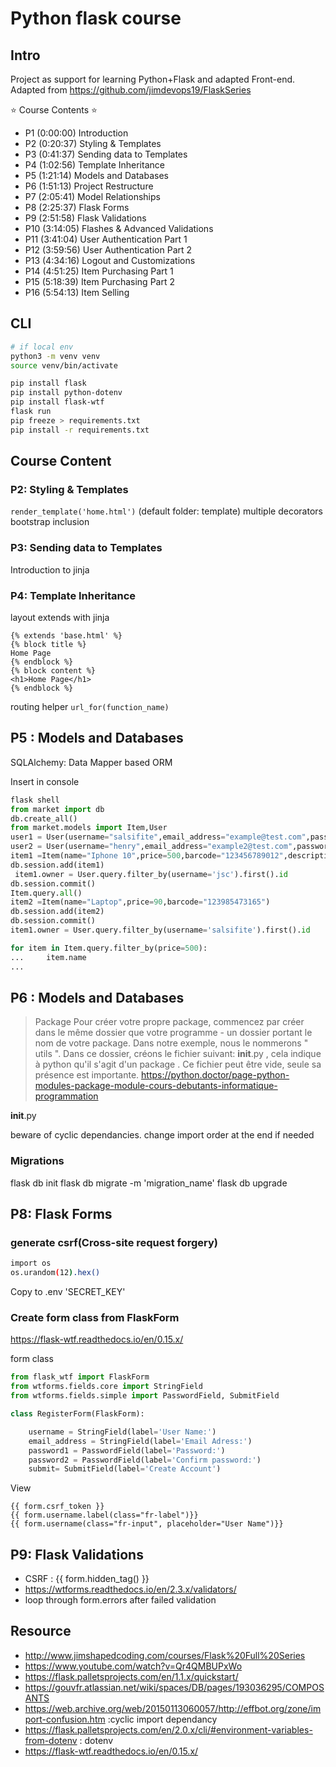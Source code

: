 # Python flask course

## Intro

Project as support for learning Python+Flask and adapted Front-end.  
Adapted from <https://github.com/jimdevops19/FlaskSeries>

⭐️ Course Contents ⭐️

- P1  (0:00:00) Introduction
- P2  (0:20:37) Styling & Templates
- P3  (0:41:37) Sending data to Templates
- P4  (1:02:56) Template Inheritance
- P5  (1:21:14) Models and Databases
- P6  (1:51:13) Project Restructure
- P7  (2:05:41) Model Relationships
- P8  (2:25:37) Flask Forms
- P9  (2:51:58) Flask Validations
- P10 (3:14:05) Flashes & Advanced Validations
- P11 (3:41:04) User Authentication Part 1
- P12 (3:59:56) User Authentication Part 2
- P13 (4:34:16) Logout and Customizations
- P14 (4:51:25) Item Purchasing Part 1
- P15 (5:18:39) Item Purchasing Part 2
- P16 (5:54:13) Item Selling

## CLI

```bash
# if local env 
python3 -m venv venv
source venv/bin/activate

pip install flask
pip install python-dotenv
pip install flask-wtf
flask run
pip freeze > requirements.txt
pip install -r requirements.txt

```

## Course Content

### P2: Styling & Templates

`render_template('home.html')` (default folder: template)
multiple decorators
bootstrap inclusion

### P3: Sending data to Templates

Introduction to jinja

### P4: Template Inheritance

layout extends with jinja

```jinja
{% extends 'base.html' %}
{% block title %}
Home Page
{% endblock %}
{% block content %}
<h1>Home Page</h1>
{% endblock %}
```

routing helper `url_for(function_name)`

## P5 : Models and Databases

SQLAlchemy: Data Mapper based ORM

Insert in console

```python
flask shell
from market import db
db.create_all()
from market.models import Item,User
user1 = User(username="salsifite",email_address="example@test.com",password_hash="123456789012",budget=900)
user2 = User(username="henry",email_address="example2@test.com",password_hash="123456789012",budget=900)
item1 =Item(name="Iphone 10",price=500,barcode="123456789012",description='desc')
db.session.add(item1)
 item1.owner = User.query.filter_by(username='jsc').first().id
db.session.commit()
Item.query.all()
item2 =Item(name="Laptop",price=90,barcode="123985473165")
db.session.add(item2)
db.session.commit()
item1.owner = User.query.filter_by(username='salsifite').first().id

for item in Item.query.filter_by(price=500):
...     item.name
... 
```

## P6 : Models and Databases

>Package
>Pour créer votre propre package, commencez par créer dans le même dossier que votre programme - un dossier portant le nom de votre package. Dans notre exemple, nous le nommerons " utils ".
>Dans ce dossier, créons le fichier suivant: __init__.py , cela indique à python qu'il s'agit d'un package . Ce fichier peut être vide, seule sa présence est importante. 
> <https://python.doctor/page-python-modules-package-module-cours-debutants-informatique-programmation>

__init__.py

beware of cyclic dependancies. change import order at the end if needed

### Migrations

flask db init
flask db migrate -m 'migration_name'
flask db upgrade

## P8: Flask Forms


### generate csrf(Cross-site request forgery)

```bash
import os
os.urandom(12).hex()
```

Copy to .env 'SECRET_KEY'

### Create form class from FlaskForm

<https://flask-wtf.readthedocs.io/en/0.15.x/>

form class

```python
from flask_wtf import FlaskForm
from wtforms.fields.core import StringField
from wtforms.fields.simple import PasswordField, SubmitField

class RegisterForm(FlaskForm):

    username = StringField(label='User Name:')
    email_address = StringField(label='Email Adress:')
    password1 = PasswordField(label='Password:')
    password2 = PasswordField(label='Confirm password:')
    submit= SubmitField(label='Create Account')
```

View

```
{{ form.csrf_token }}
{{ form.username.label(class="fr-label")}}
{{ form.username(class="fr-input", placeholder="User Name")}}
```

## P9: Flask Validations

- CSRF :          {{ form.hidden_tag() }}
- <https://wtforms.readthedocs.io/en/2.3.x/validators/>
- loop through form.errors after failed validation
## Resource

- <http://www.jimshapedcoding.com/courses/Flask%20Full%20Series>
- <https://www.youtube.com/watch?v=Qr4QMBUPxWo>
- <https://flask.palletsprojects.com/en/1.1.x/quickstart/>
- <https://gouvfr.atlassian.net/wiki/spaces/DB/pages/193036295/COMPOSANTS>
- <https://web.archive.org/web/20150113060057/http://effbot.org/zone/import-confusion.htm> :cyclic import dependancy
- <https://flask.palletsprojects.com/en/2.0.x/cli/#environment-variables-from-dotenv> : dotenv
- <https://flask-wtf.readthedocs.io/en/0.15.x/>